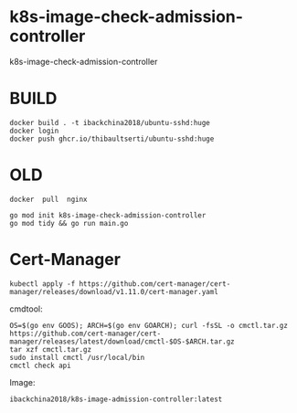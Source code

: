# k8s-image-check-admission-controller
k8s-image-check-admission-controller

# BUILD
```shell
docker build . -t ibackchina2018/ubuntu-sshd:huge
docker login
docker push ghcr.io/thibaultserti/ubuntu-sshd:huge
```










# OLD
```shell
docker  pull  nginx
```


```shell
go mod init k8s-image-check-admission-controller
go mod tidy && go run main.go
```



# Cert-Manager
```shell
kubectl apply -f https://github.com/cert-manager/cert-manager/releases/download/v1.11.0/cert-manager.yaml

```

cmdtool:
```shell
OS=$(go env GOOS); ARCH=$(go env GOARCH); curl -fsSL -o cmctl.tar.gz https://github.com/cert-manager/cert-manager/releases/latest/download/cmctl-$OS-$ARCH.tar.gz
tar xzf cmctl.tar.gz
sudo install cmctl /usr/local/bin
cmctl check api
```


Image:
```shell
ibackchina2018/k8s-image-admission-controller:latest
```

